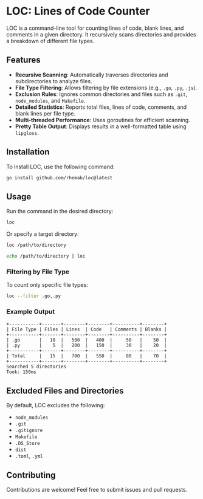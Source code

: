# LOC: Lines of Code Counter

LOC is a command-line tool for counting lines of code, blank lines, and comments in a given directory. It recursively scans directories and provides a breakdown of different file types.

## Features
- **Recursive Scanning**: Automatically traverses directories and subdirectories to analyze files.
- **File Type Filtering**: Allows filtering by file extensions (e.g., `.go`, `.py`, `.js`).
- **Exclusion Rules**: Ignores common directories and files such as `.git`, `node_modules`, and `Makefile`.
- **Detailed Statistics**: Reports total files, lines of code, comments, and blank lines per file type.
- **Multi-threaded Performance**: Uses goroutines for efficient scanning.
- **Pretty Table Output**: Displays results in a well-formatted table using `lipgloss`.

## Installation

To install LOC, use the following command:

```sh
go install github.com/rhemab/loc@latest
```

## Usage

Run the command in the desired directory:

```sh
loc
```

Or specify a target directory:

```sh
loc /path/to/directory
```
```sh
echo /path/to/directory | loc
```

### Filtering by File Type

To count only specific file types:

```sh
loc --filter .go,.py
```

### Example Output
```
+-----------+-------+--------+--------+----------+--------+
| File Type | Files | Lines  | Code   | Comments | Blanks |
+-----------+-------+--------+--------+----------+--------+
| .go       |   10  |   500  |   400  |     50   |    50  |
| .py       |    5  |   200  |   150  |     30   |    20  |
+-----------+-------+--------+--------+----------+--------+
| Total     |   15  |   700  |   550  |     80   |    70  |
+-----------+-------+--------+--------+----------+--------+
Searched 5 directories
Took: 150ms
```

## Excluded Files and Directories
By default, LOC excludes the following:
- `node_modules`
- `.git`
- `.gitignore`
- `Makefile`
- `.DS_Store`
- `dist`
- `.toml`, `.yml`

## Contributing
Contributions are welcome! Feel free to submit issues and pull requests.
